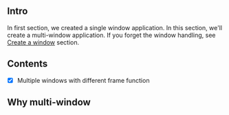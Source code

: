 ## Intro
In first section, we created a single window application. In this section, we'll create a multi-window application. If you forget the window handling, see [Create a window](./window.md) section.

## Contents
- [x] Multiple windows with different frame function

## Why multi-window
